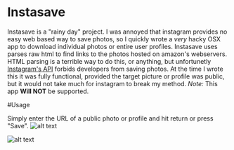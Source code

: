 Instasave
=========

Instasave is a "rainy day" project. I was annoyed that instagram provides no easy web based way to save photos, so I quickly wrote a *very* hacky OSX app to download individual photos or entire user profiles. Instasave uses parses raw html to find links to the photos hosted on amazon's webservers. HTML parsing is a terrible way to do this, or anything, but unfortunetly [Instagram's API](http://instagram.com/developer/) forbids developers from saving photos. At the time I wrote this it was fully functional, provided the target picture or profile was public, but it would not take much for instagram to break my method. *Note:* This app **Will NOT** be supported.


#Usage

Simply enter the URL of a public photo or profile and hit return or press "Save".
![alt text](http://f.cl.ly/items/3o2q3W2F32252c0r2W3Q/Screen%20Shot%202014-04-12%20at%206.05.06%20PM.png "Screenshot")

![alt text](http://f.cl.ly/items/3J2p1y3v1E25042O3V2P/Screen%20Shot%202014-04-12%20at%206.05.12%20PM.png "Screenshot")
